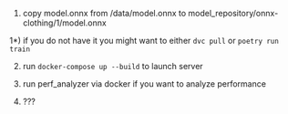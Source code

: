 1) copy model.onnx from /data/model.onnx to model\_repository/onnx-clothing/1/model.onnx

1\*) if you do not have it you might want to either `dvc pull` or `poetry run train`

2) run `docker-compose up --build` to launch server

3) run perf\_analyzer via docker if you want to analyze performance

4) ???
